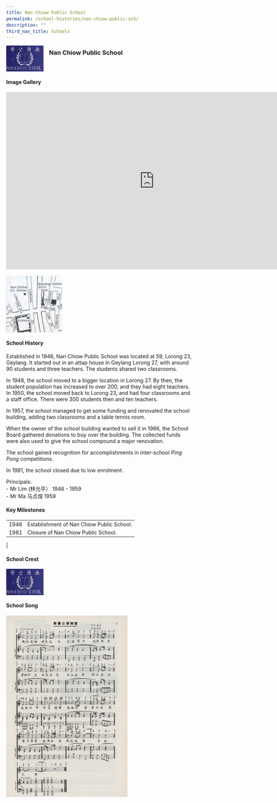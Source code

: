 ```yaml
---
title: Nan Chiow Public School
permalink: /school-histories/nan-chiow-public-sch/
description: ""
third_nav_title: Schools
---
```

<img align="left" style="width:20%;margin-right:15px;" src="/images/nanchiowpublicsch1.png">

### **Nan Chiow Public School**

<br clear="left">

#### **Image Gallery**
<iframe src="https://docs.google.com/presentation/d/e/2PACX-1vSIT7PjpA2u-TPWNFi8gBQQdkWVRr7PGmQVCZ07AZJCzyFvywinWNSUthH27hPVi88sRwhisXofXV5i/embed?start=false&amp;loop=true&amp;delayms=5000" frameborder="0" width="800" height="479" allowfullscreen="true"></iframe>

<p><a href="/images/nanchiowpublicsch2.jpg">  
<img align="left" style="width:30%;margin-right:15px;" src="/images/nanchiowpublicsch2.jpg">
</a></p>

<br clear="left">

#### **School History**
Established in 1946, Nan Chiow Public School was located at 59, Lorong 23, Geylang. It started out in an attap house in Geylang Lorong 27, with around 90 students and three teachers. The students shared two classrooms.  
  
In 1948, the school moved to a bigger location in Lorong 27. By then, the student population has increased to over 200, and they had eight teachers. In 1950, the school moved back to Lorong 23, and had four classrooms and a staff office. There were 300 students then and ten teachers.  
  
In 1957, the school managed to get some funding and renovated the school building, adding two classrooms and a table tennis room.  
  
When the owner of the school building wanted to sell it in 1966, the School Board gathered donations to buy over the building. The collected funds were also used to give the school compound a major renovation.  
  
The school gained recognition for accomplishments in inter-school&nbsp;_Ping Pong_&nbsp;competitions.

In 1981, the school closed due to low enrolment.

Principals:<br>
\- Mr Lim (林允平） 1946 - 1959<br>
\- Mr Ma 马贞煊 1959

#### **Key Milestones**

|  |  |
|:---:|---|
| 1946 | Establishment of Nan Chiow Public School. |
| 1981 | Closure of Nan Chiow Public School. |
|



#### **School Crest**
<img align="left" style="width:20%;margin-right:15px;" src="/images/nanchiowpublicsch1.png">


<br clear="left">

#### **School Song**
<img align="left" style="width:65%" src="/images/nanchiowschsong.png">